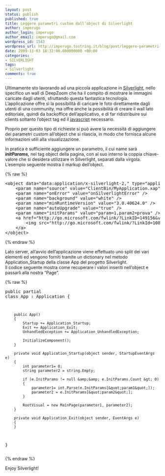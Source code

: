 ```yaml
---
layout: post
status: publish
published: true
title: Leggere parametri custom dall’object di Silverlight
author: imperugo
author_login: imperugo
author_email: imperugo@gmail.com
wordpress_id: 1543
wordpress_url: http://imperugo.tostring.it/blog/post/leggere-parametri-custom-dall-and-rsquo-object-di-silverlight/
date: 2009-11-03 18:32:00.000000000 +00:00
categories:
- SILVERLIGHT
tags:
- Silverlight
comments: true
---
```

<p>Ultimamente sto lavorando ad una piccola applicazione in <a href="http://silverlight.net/" rel="nofollow" target="_blank">Silverlight</a>, nello specifico un wall di DeepZoom che ha il compito di mostrare le immagini caricate dagli utenti, sfruttando questa fantastica tecnologia.     <br />L’applicazione offre sì la possibilità di caricare le foto direttamente dagli utenti di una community, ma offre anche la possibilità di creare il wall lato editoriale, quindi da backoffice dell’applicativo, e di far ridistribuire sui clients soltanto l’object tag ed il <a href="http://en.wikipedia.org/wiki/Javascript_" rel="nofollow" target="_blank">javascript</a> necessario.</p>  <p>Proprio per questo tipo di richieste si può avere la necessità di aggiungere dei parametri custom all’object che si rilascia, in modo che fornisca alcune informazioni utili alla visualizzazione.</p>  <p>In pratica è sufficiente aggiungere un parametro, il cui name sarà <em><strong>initParams,</strong></em> nel tag object della pagina, con al suo interno la coppia chiave-valore che si desidera utilizzare in Silverlight, separati dalla virgola.     <br />L’esempio seguente mostra il markup dell’object.</p>  {% raw %}<pre class="brush: xml; ruler: true;">&lt;object data=&quot;data:application/x-silverlight-2,&quot; type=&quot;application/x-silverlight-2&quot; width=&quot;100%&quot; height=&quot;100%&quot;&gt;
    &lt;param name=&quot;source&quot; value=&quot;ClientBin/MyApplication.xap&quot; /&gt;
    &lt;param name=&quot;onError&quot; value=&quot;onSilverlightError&quot; /&gt;
    &lt;param name=&quot;background&quot; value=&quot;white&quot; /&gt;
    &lt;param name=&quot;minRuntimeVersion&quot; value=&quot;3.0.40624.0&quot; /&gt;
    &lt;param name=&quot;autoUpgrade&quot; value=&quot;true&quot; /&gt;
    &lt;param name=&quot;initParams&quot; value=&quot;param=1,param2=prova&quot; /&gt;
    &lt;a href=&quot;http://go.microsoft.com/fwlink/?LinkID=149156&amp;v=3.0.40624.0&quot; style=&quot;text-decoration: none&quot;&gt;
        &lt;img src=&quot;http://go.microsoft.com/fwlink/?LinkId=108181&quot; alt=&quot;Get Microsoft Silverlight&quot; style=&quot;border-style: none&quot; /&gt;
    &lt;/a&gt;
&lt;/object&gt;</pre>{% endraw %}

<p>Lato server, all’avvio dell’applicazione viene effettuato uno split dei vari elementi ed vengono forniti tramite un dictionary nel metodo Application_Startup della classe App del progetto Silverlight. 
  <br />Il codice seguente mostra come recuperare i valori inseriti nell’object e passarli alla nostra “Page”.</p>

{% raw %}<pre class="brush: csharp; ruler: true;">public partial class App : Application
    {
    
        public App()
        {
            Startup += Application_Startup;
            Exit += Application_Exit;
            UnhandledException += Application_UnhandledException;

            InitializeComponent();
        }

        private void Application_Startup(object sender, StartupEventArgs e)
        {
            int parameter1= 0;
            string parameter2 = string.Empty;
            
            if (e.InitParams != null &amp;&amp; e.InitParams.Count &gt; 0)
            {
                parameter1= int.Parse(e.InitParams[&quot;param1&quot;]);
                parameter2 = e.InitParams[&quot;param2&quot;];
            }

            RootVisual = new MainPage(parameter1, parameter2);
        }

        private void Application_Exit(object sender, EventArgs e)
        {
        }
}</pre>{% endraw %}

<p>Enjoy Silverlight!</p>
